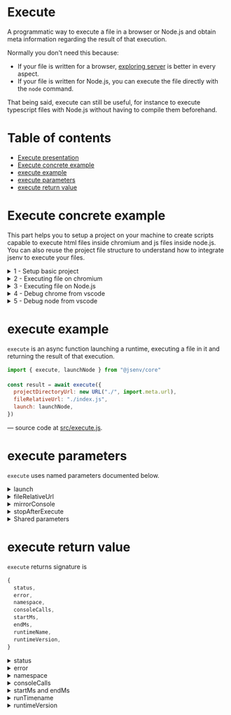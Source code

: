 # Execute

A programmatic way to execute a file in a browser or Node.js and obtain meta information regarding the result of that execution.

Normally you don't need this because:

- If your file is written for a browser, [exploring server](../exploring/readme.md) is better in every aspect.
- If your file is written for Node.js, you can execute the file directly with the `node` command.

That being said, execute can still be useful, for instance to execute typescript files with Node.js without having to compile them beforehand.

# Table of contents

- [Execute presentation](#Execute-presentation)
- [Execute concrete example](#Execute-concrete-example)
- [execute example](#execute-example)
- [execute parameters](#execute-parameters)
- [execute return value](#execute-return-value)

# Execute concrete example

This part helps you to setup a project on your machine to create scripts capable to execute html files inside chromium and js files inside node.js. You can also reuse the project file structure to understand how to integrate jsenv to execute your files.

<details>
  <summary>1 - Setup basic project</summary>

```console
git clone https://github.com/jsenv/jsenv-core.git
```

```console
cd ./jsenv-core/docs/executing/basic-project
```

```console
npm install
```

</details>

<details>
  <summary>2 - Executing file on chromium</summary>

```console
node ./execute-chromium.js index.js
```

`browser` will be logged in your terminal.

![chromium execution terminal screenshot](./chromium-terminal-screenshot.png)

</details>

<details>
  <summary>3 - Executing file on Node.js</summary>

```console
node ./execute-node.js index.js
```

`node` will be logged in your terminal.

![node execution terminal screenshot](./node-terminal-screenshot.png)

</details>

<details>
  <summary>4 - Debug chrome from vscode</summary>

If you are using vscode you can also debug the file execution within your editor.

![vscode debug chrome gif](../example-asset/vscode-debug-chrome.gif)

To achieve that you need a `.vscode/launch.json` file with the following content.

```json
{
  "version": "0.2.0",
  "configurations": [
    {
      "name": "jsenv-chrome",
      "type": "chrome",
      "request": "launch",
      "url": "http://127.0.0.1:3456/node_modules/@jsenv/core/src/internal/jsenv-html-file.html?file=${relativeFile}",
      "runtimeArgs": ["--allow-file-access-from-files", "--disable-web-security"],
      "sourceMaps": true,
      "webRoot": "${workspaceFolder}",
      "smartStep": true,
      "skipFiles": ["node_modules/@jsenv/core/**", "<node_internals>/**"]
    }
  ]
}
```

And a file starting the server capable to execute any file

```js
import { startExploring } from "@jsenv/core"

startExploring({
  projectDirectoryUrl: __dirname,
  port: 3456,
})
```

Then you must execute that file to run the server.
Once server is started you can use the jsenv-chrome debug configuration to debug your files.

> There is an issue to improve chrome debugging at https://github.com/jsenv/jsenv-core/issues/54

</details>

<details>
  <summary>5 - Debug node from vscode</summary>

You can debug file being executed in a node process withing vscode.

![vscode debug node gif](../example-asset/vscode-debug-node.gif)

To achieve that you need a `.vscode/launch.json` file with the following content.

```json
{
  "version": "0.2.0",
  "configurations": [
    {
      "name": "jsenv-node",
      "type": "node",
      "request": "launch",
      "protocol": "inspector",
      "program": "${workspaceFolder}/script/run-node/run-node.js",
      "args": ["${relativeFile}"],
      "autoAttachChildProcesses": true,
      "sourceMaps": true,
      "smartStep": true,
      "skipFiles": ["node_modules/**", "<node_internals>/**"]
    }
  ]
}
```

If you already have one, just add the configuration without replacing the entire file.
You also have to create the `script/run-node/run-node.js` file.
Jsenv itself use it so you can find it at [script/run-node/run-node.js](../../script/run-node/run-node.js).

#### Node debugger inconsistency

Sometimes vscode fails to auto attach child process debugging session.<br />
When it happens you must manually attach it.<br />

To do that you can add an other configuration in your `launch.json`.

```json
{
  "name": "jsenv-node-attach-child",
  "type": "node",
  "request": "attach",
  "port": 40000,
  "smartStep": true,
  "sourceMaps": true,
  "skipFiles": ["node_modules/**", "<node_internals>/**/*.js"]
}
```

</details>

# execute example

`execute` is an async function launching a runtime, executing a file in it and returning the result of that execution.

```js
import { execute, launchNode } from "@jsenv/core"

const result = await execute({
  projectDirectoryUrl: new URL("./", import.meta.url),
  fileRelativeUrl: "./index.js",
  launch: launchNode,
})
```

— source code at [src/execute.js](../../src/execute.js).

# execute parameters

`execute` uses named parameters documented below.

<details>
  <summary>launch</summary>

`launch` parameter is a function capable to launch a runtime environment to execute a file in it. This parameter is **required**, the available launch functions are documented in [launcher](../launcher.md) documentation.

</details>

<details>
  <summary>fileRelativeUrl</summary>

`fileRelativeUrl` parameter is a relative url string leading to the file you want to execute. This parameter is **required**.

</details>

<details>
  <summary>mirrorConsole</summary>

`mirrorConsole` parameter is a boolean controlling if the runtime environment logs will appear in your terminal. This parameter is optional with a default value of `true`.

</details>

<details>
  <summary>stopAfterExecute</summary>

`stopAfterExecute` parameter is a boolean controlling if the runtime environment will be stopped once the file execution is done. This parameter is optional and disabled by default.

Stopping a runtime means killing the browser or node process when the file execution is done. Jsenv does nothing by default so that you decide when to stop it. When executing a test file jsenv stops runtime once execution result is known to avoid keeping things alive once the test is done.

For execution inside a browser it means you can see the output in the browser instance launched assuming it was launched in non-headless mode.

For node execution launched process is kept alive as long as the code uses api that keeps it alive such as setTimeout, setInterval or an http server listening.

</details>

<details>
  <summary>Shared parameters</summary>

To avoid duplication some parameter are linked to a generic documentation.

- [projectDirectoryUrl](../shared-parameters.md#projectDirectoryUrl)
- [babelPluginMap](../shared-parameters.md#babelPluginMap)
- [convertMap](../shared-parameters.md#convertMap)
- [importDefaultExtension](../shared-parameters.md#importDefaultExtension)
- [compileServerLogLevel](../shared-parameters.md#compileServerLogLevel)
- [compileServerProtocol](../shared-parameters.md#compileServerProtocol)
- [compileServerPrivateKey](../shared-parameters.md#compileServerPrivateKey)
- [compileServerCertificate](../shared-parameters.md#compileServerCertificate)
- [compileServerIp](../shared-parameters.md#compileServerIp)
- [compileServerPort](../shared-parameters.md#compileServerPort)
- [jsenvDirectoryRelativeUrl](../shared-parameters.md#compileDirectoryRelativeUrl)

</details>

# execute return value

`execute` returns signature is

```js
{
  status,
  error,
  namespace,
  consoleCalls,
  startMs,
  endMs,
  runtimeName,
  runtimeVersion,
}
```

<details>
  <summary>status</summary>

`status` is a string describing how the file execution went. The possible `status` are `"completed"`, `"errored"`, `"timedout"`, `"disconnected"`. The meaning of these status was already docummented in [How test is executed](../testing/readme.md#How-test-is-executed).

```js
import { execute } from "@jsenv/core"

const { status } = await execute({
  projectDirectoryUrl: __dirname,
  fileRelativeUrl: "./index.js",
})
```

</details>

<details>
  <summary>error</summary>

`error` is the value throw during the file execution. It is returned only if an error was thrown during file execution.

```js
import { execute } from "@jsenv/core"

const { error } = await execute({
  projectDirectoryUrl: new URL("./", import.meta.url),
  fileRelativeUrl: "./index.js",
})
```

</details>

<details>
  <summary>namespace</summary>

`namespace` is an object containing exports of the executed file.

```js
import { execute } from "@jsenv/core"

const { namespace } = await execute({
  projectDirectoryUrl: new URL("./", import.meta.url),
  fileRelativeUrl: "./index.js",
})
```

</details>

<details>
  <summary>consoleCalls</summary>

`consoleCalls` is an array describing all calls made to runtime console during the file execution. It is returned only when `captureConsole` is enabled.

```js
import { execute } from "@jsenv/core"

const { consoleCalls } = await execute({
  projectDirectoryUrl: new URL("./", import.meta.url),
  fileRelativeUrl: "./index.js",
  captureConsole: true, // without this consoleCalls is undefined
})
```

An example of `consoleCalls` could be

<!-- prettier-ignore -->
```js
[
  { type: "error", text: "An error occured" },
  { type: "log", text: "Hello world" },
]
```

</details>

<details>
  <summary>startMs and endMs</summary>

`startMs` parameter is a number representing the milliseconds at which execution started.<br />
`endMs` parameter is a number representing the milliseconds at which execution was done.<br />
These value are returned only when `measureDuration` is enabled.

startMs + endMs are meant to measure the duration of the execution. They can be converted to date by doing `new Date(startMs)`.

```js
import { execute } from "@jsenv/core"

const { startMs, endMs } = await execute({
  projectDirectoryUrl: new URL("./", import.meta.url),
  fileRelativeUrl: "./index.js",
  measureDuration: true, // without this startMs, endMs are undefined
})
```

</details>

<details>
  <summary>runTimename</summary>

`runtimeName` is a string describing the runtime used to execute the file. It is returned only when `collectRuntimeName` is enabled. For now the possible runtimeName values are `"chromium"`, `"node"`, `"firefox"`, `"webkit"`.

```js
import { execute } from "@jsenv/core"

const { runtimeName } = await execute({
  projectDirectoryUrl: new URL("./", import.meta.url),
  fileRelativeUrl: "./index.js",
  collectRuntimeName: true, // without this runtimeName is undefined
})
```

</details>

<details>
  <summary>runtimeVersion</summary>

`runtimeVersion` is a string describing the runtime version used to execute the file. Use this to know the node version or browser version used to execute the file. It is returned only when `collectRuntimeVersion` is enabled.

```js
const { runtimeVersion } = await execute({
  projectDirectoryUrl: new URL("./", import.meta.url),
  fileRelativeUrl: "./index.js",
  collectRuntimeVersion: true, // without this runtimeVersion is undefined
})
```

</details>
